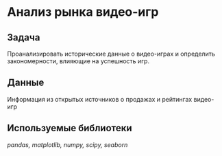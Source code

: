 # Анализ рынка видео-игр

## Задача

Проанализировать исторические данные о видео-играх и определить закономерности, влияющие на успешность игр.

## Данные

Информация из открытых источников о продажах и рейтингах видео-игр

## Используемые библиотеки

*pandas, matplotlib, numpy, scipy, seaborn*
